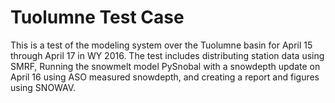 # Tuolumne Test Case
This is a test of the modeling system over the Tuolumne basin for April 15
through April 17 in WY 2016. The test includes distributing station data
using SMRF, Running the snowmelt model PySnobal with a snowdepth update on April
16 using ASO measured snowdepth, and creating a report and figures using SNOWAV.
